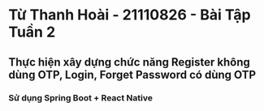 <h1>Từ Thanh Hoài - 21110826 - Bài Tập Tuần 2</h1>
<h2>Thực hiện xây dựng chức năng Register không dùng OTP, Login, Forget Password có dùng OTP</h2>
<h3>Sử dụng Spring Boot + React Native</h3>
